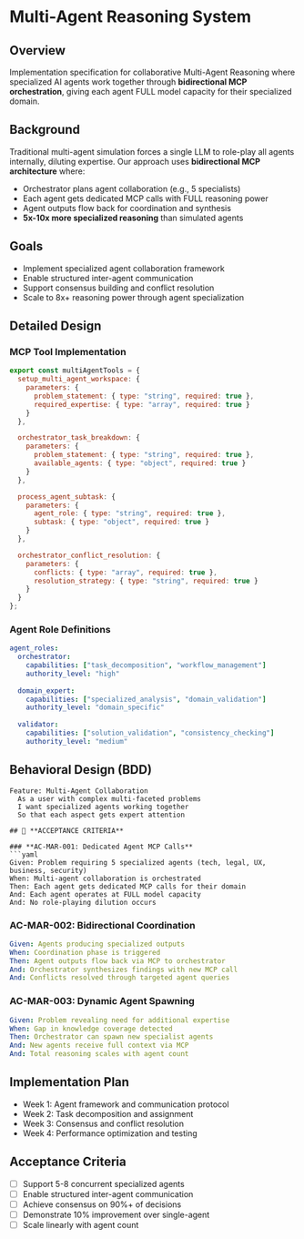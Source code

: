 # Multi-Agent Reasoning System

## Overview
Implementation specification for collaborative Multi-Agent Reasoning where specialized AI agents work together through **bidirectional MCP orchestration**, giving each agent FULL model capacity for their specialized domain.

## Background
Traditional multi-agent simulation forces a single LLM to role-play all agents internally, diluting expertise. Our approach uses **bidirectional MCP architecture** where:
- Orchestrator plans agent collaboration (e.g., 5 specialists)
- Each agent gets dedicated MCP calls with FULL reasoning power
- Agent outputs flow back for coordination and synthesis
- **5x-10x more specialized reasoning** than simulated agents

## Goals
- Implement specialized agent collaboration framework
- Enable structured inter-agent communication
- Support consensus building and conflict resolution
- Scale to 8x+ reasoning power through agent specialization

## Detailed Design

### MCP Tool Implementation
```javascript
export const multiAgentTools = {
  setup_multi_agent_workspace: {
    parameters: {
      problem_statement: { type: "string", required: true },
      required_expertise: { type: "array", required: true }
    }
  },

  orchestrator_task_breakdown: {
    parameters: {
      problem_statement: { type: "string", required: true },
      available_agents: { type: "object", required: true }
    }
  },

  process_agent_subtask: {
    parameters: {
      agent_role: { type: "string", required: true },
      subtask: { type: "object", required: true }
    }
  },

  orchestrator_conflict_resolution: {
    parameters: {
      conflicts: { type: "array", required: true },
      resolution_strategy: { type: "string", required: true }
    }
  }
};
```

### Agent Role Definitions
```yaml
agent_roles:
  orchestrator:
    capabilities: ["task_decomposition", "workflow_management"]
    authority_level: "high"
  
  domain_expert:
    capabilities: ["specialized_analysis", "domain_validation"]
    authority_level: "domain_specific"
  
  validator:
    capabilities: ["solution_validation", "consistency_checking"]
    authority_level: "medium"
```

## Behavioral Design (BDD)
```gherkin
Feature: Multi-Agent Collaboration
  As a user with complex multi-faceted problems
  I want specialized agents working together
  So that each aspect gets expert attention

## 🎯 **ACCEPTANCE CRITERIA**

### **AC-MAR-001: Dedicated Agent MCP Calls**
```yaml
Given: Problem requiring 5 specialized agents (tech, legal, UX, business, security)
When: Multi-agent collaboration is orchestrated
Then: Each agent gets dedicated MCP calls for their domain
And: Each agent operates at FULL model capacity
And: No role-playing dilution occurs
```

### **AC-MAR-002: Bidirectional Coordination**
```yaml
Given: Agents producing specialized outputs
When: Coordination phase is triggered
Then: Agent outputs flow back via MCP to orchestrator
And: Orchestrator synthesizes findings with new MCP call
And: Conflicts resolved through targeted agent queries
```

### **AC-MAR-003: Dynamic Agent Spawning**
```yaml
Given: Problem revealing need for additional expertise
When: Gap in knowledge coverage detected
Then: Orchestrator can spawn new specialist agents
And: New agents receive full context via MCP
And: Total reasoning scales with agent count
```

## Implementation Plan
- Week 1: Agent framework and communication protocol
- Week 2: Task decomposition and assignment
- Week 3: Consensus and conflict resolution
- Week 4: Performance optimization and testing

## Acceptance Criteria
- [ ] Support 5-8 concurrent specialized agents
- [ ] Enable structured inter-agent communication
- [ ] Achieve consensus on 90%+ of decisions
- [ ] Demonstrate 10% improvement over single-agent
- [ ] Scale linearly with agent count